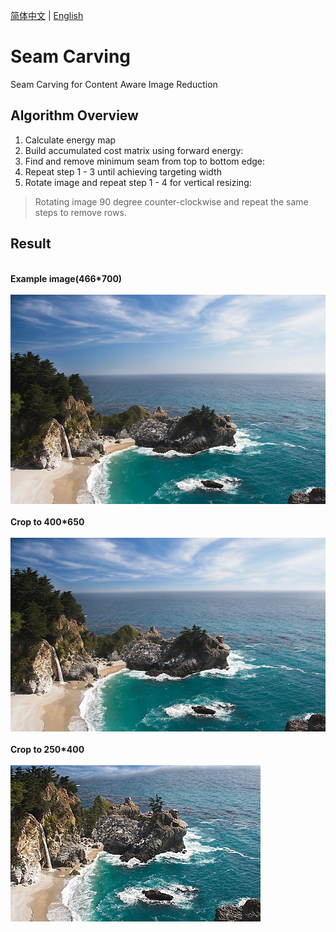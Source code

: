 <div align="left">

[简体中文](https://github.com/EtherealLunaria/SeamCarving/blob/master/README.md) | [English](https://github.com/EtherealLunaria/SeamCarving/blob/master/README_en.md)

</div>

# Seam Carving
Seam Carving for Content Aware Image Reduction

## Algorithm Overview
1. Calculate energy map
2. Build accumulated cost matrix using forward energy:
3. Find and remove minimum seam from top to bottom edge: 
4. Repeat step 1 - 3 until achieving targeting width 
5. Rotate image and repeat step 1 - 4 for vertical resizing: 
>Rotating image 90 degree counter-clockwise and repeat the same steps to remove rows.

## Result
<div>
  <br/>
  <b>Example image(466*700)</b>
  <br/>
  <br/>
  <kbd><img src="./example.png"></kbd>
  <br/>
  <br/>
  <b>Crop to 400*650</b>
  <br/>
  <br/>
  <kbd><img src="./example_400_650.png"></kbd>
  <br/>
  <br/>
  <b>Crop to 250*400</b>
  <br/>
  <br/>
  <kbd><img src="./example_250_400.png"></kbd>
  <br/>
</div>
